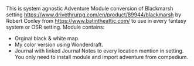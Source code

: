 This is system agnostic Adventure Module conversion of Blackmarsh setting https://www.drivethrurpg.com/en/product/89944/blackmarsh by Robert Conley from https://www.batintheattic.com/ to use in every fantasy system or OSR setting.
Module contains:
- Orginal black & white map.
- My color version using Wonderdraft.
- Journal with linked Journal Notes to every location mention in setting.
You only need to install module and import adventure from compedium.
